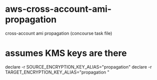 # aws-cross-account-ami-propagation
cross-account ami propagation (concourse task file)


# assumes KMS keys are there
declare -r SOURCE_ENCRYPTION_KEY_ALIAS="propagation"
declare -r TARGET_ENCRYPTION_KEY_ALIAS="propagation "
